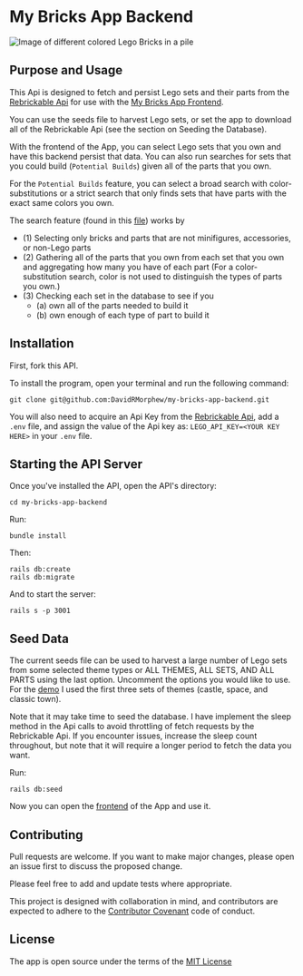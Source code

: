 # My Bricks App Backend
![Image of different colored Lego Bricks in a pile](https://upload.wikimedia.org/wikipedia/commons/3/32/Lego_Color_Bricks.jpg)

## Purpose and Usage
This Api is designed to fetch and persist Lego sets and their parts from the [Rebrickable Api](https://rebrickable.com/api/v3/docs/) for use with the [My Bricks App Frontend](https://github.com/DavidRMorphew/my-bricks-app-frontend).

You can use the seeds file to harvest Lego sets, or set the app to download all of the Rebrickable Api (see the section on Seeding the Database).

With the frontend of the App, you can select Lego sets that you own and have this backend persist that data. You can also run searches for sets that you could build (`Potential Builds`) given all of the parts that you own. 

For the `Potential Builds` feature, you can select a broad search with color-substitutions or a strict search that only finds sets that have parts with the exact same colors you own.

The search feature (found in this [file](https://github.com/DavidRMorphew/my-bricks-app-backend/blob/main/app/models/lego_set.rb)) works by

* (1) Selecting only bricks and parts that are not minifigures, accessories, or non-Lego parts 
* (2) Gathering all of the parts that you own from each set that you own and aggregating how many you have of each part (For a color-substitution search, color is not used to distinguish the types of parts you own.) 
* (3) Checking each set in the database to see if you 
    - (a) own all of the parts needed to build it  
    - (b) own enough of each type of part to build it

## Installation

First, fork this API.

To install the program, open your terminal and run the following command:
```
git clone git@github.com:DavidRMorphew/my-bricks-app-backend.git
```
You will also need to acquire an Api Key from the [Rebrickable Api](https://rebrickable.com/register), add a `.env` file, and assign the value of the Api key as: `LEGO_API_KEY=<YOUR KEY HERE>` in your `.env` file.

## Starting the API Server

Once you've installed the API, open the API's directory:
```
cd my-bricks-app-backend
```
Run:
```
bundle install
```
Then:
```
rails db:create
rails db:migrate
```
And to start the server:
```
rails s -p 3001
```

## Seed Data

The current seeds file can be used to harvest a large number of Lego sets from some selected theme types or ALL THEMES, ALL SETS, AND ALL PARTS using the last option. Uncomment the options you would like to use. For the [demo](https://youtu.be/45j-xHOpQgM) I used the first three sets of themes (castle, space, and classic town). 

Note that it may take time to seed the database. I have implement the sleep method in the Api calls to avoid throttling of fetch requests by the Rebrickable Api. If you encounter issues, increase the sleep count throughout, but note that it will require a longer period to fetch the data you want.

Run: 
```
rails db:seed
```
Now you can open the [frontend](https://github.com/DavidRMorphew/my-bricks-app-frontend) of the App and use it.

## Contributing

Pull requests are welcome. If you want to make major changes, please open an issue first to discuss the proposed change.

Please feel free to add and update tests where appropriate.

This project is designed with collaboration in mind, and contributors are expected to adhere to the [Contributor Covenant](https://www.contributor-covenant.org/) code of conduct.

## License
The app is open source under the terms of the [MIT License](https://github.com/DavidRMorphew/my-bricks-app-backend/blob/main/LICENSE.txt)